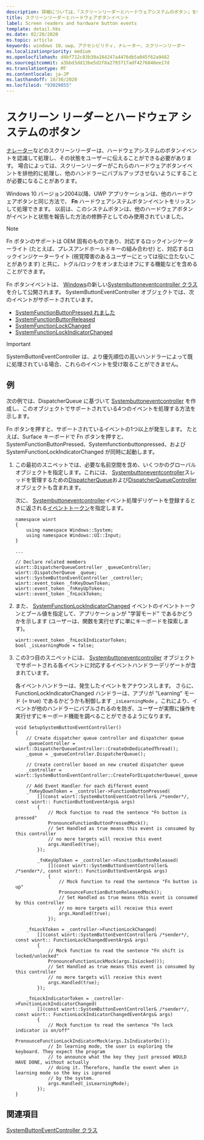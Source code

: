 ```yaml
---
description: 詳細については、「スクリーンリーダーとハードウェアシステムのボタン」を参照してください。
title: スクリーンリーダーとハードウェアボタンイベント
label: Screen readers and hardware button events
template: detail.hbs
ms.date: 02/20/2020
ms.topic: article
keywords: windows 10、uwp、アクセシビリティ、ナレーター、スクリーンリーダー
ms.localizationpriority: medium
ms.openlocfilehash: d4bf712c83b39a184247a4476db5a045f62a9482
ms.sourcegitcommit: a3bbd3dd13be5d2f8a2793717adf4276840ee17d
ms.translationtype: MT
ms.contentlocale: ja-JP
ms.lasthandoff: 10/30/2020
ms.locfileid: "93029855"
---
```

# <a name="screen-readers-and-hardware-system-buttons"></a>スクリーン リーダーとハードウェア システムのボタン

[ナレーター](https://support.microsoft.com/help/22798/windows-10-complete-guide-to-narrator)などのスクリーンリーダーは、ハードウェアシステムのボタンイベントを認識して処理し、その状態をユーザーに伝えることができる必要があります。 場合によっては、スクリーンリーダーがこれらのハードウェアボタンイベントを排他的に処理し、他のハンドラーにバブルアップさせないようにすることが必要になることがあります。

Windows 10 バージョン2004以降、UWP アプリケーションは、他のハードウェアボタンと同じ方法で、 **Fn** ハードウェアシステムボタンイベントをリッスンして処理できます。 以前は、このシステムボタンは、他のハードウェアボタンがイベントと状態を報告した方法の修飾子としてのみ使用されていました。

> [!NOTE]
> Fn ボタンのサポートは OEM 固有のものであり、対応するロックインジケーターライト (たとえば、プレスアンドホールドキーの組み合わせ) と、対応するロックインジケーターライト (視覚障害のあるユーザーにとっては役に立たないことがあります) と共に、トグル/ロックをオンまたはオフにする機能などを含めることができます。

Fn ボタンイベントは、 [Windows](/uwp/api/windows.ui.input)の新しい[Systembuttoneventcontroller クラス](/uwp/api/windows.ui.input.systembuttoneventcontroller)を介して公開されます。 SystemButtonEventController オブジェクトでは、次のイベントがサポートされています。

- [SystemFunctionButtonPressed れました](/uwp/api/windows.ui.input.systembuttoneventcontroller.systemfunctionbuttonpressed)
- [SystemFunctionButtonReleased](/uwp/api/windows.ui.input.systembuttoneventcontroller.systemfunctionbuttonreleased)
- [SystemFunctionLockChanged](/uwp/api/windows.ui.input.systembuttoneventcontroller.systemfunctionlockchanged)
- [SystemFunctionLockIndicatorChanged](/uwp/api/windows.ui.input.systembuttoneventcontroller.systemfunctionlockindicatorchanged)

> [!Important]
> SystemButtonEventController は、より優先順位の高いハンドラーによって既に処理されている場合、これらのイベントを受け取ることができません。

## <a name="examples"></a>例

次の例では、DispatcherQueue に基づいて [Systembuttoneventcontroller](/uwp/api/windows.ui.input.systembuttoneventcontroller) を作成し、このオブジェクトでサポートされている4つのイベントを処理する方法を示します。

Fn ボタンを押すと、サポートされているイベントの1つ以上が発生します。 たとえば、Surface キーボードで Fn ボタンを押すと、SystemFunctionButtonPressed、Systemfunctionbuttonpressed、および SystemFunctionLockIndicatorChanged が同時に起動します。

1. この最初のスニペットでは、必要な名前空間を含め、いくつかのグローバルオブジェクトを指定します。これには、 [Systembuttoneventcontroller](/uwp/api/windows.ui.input.systembuttoneventcontroller)スレッドを管理するための[DispatcherQueue](/uwp/api/windows.system.dispatcherqueue)および[DispatcherQueueController](/uwp/api/windows.system.dispatcherqueuecontroller)オブジェクトも含まれます。

   次に、 [Systembuttoneventcontroller](/uwp/api/windows.ui.input.systembuttoneventcontroller)イベント処理デリゲートを登録するときに返される[イベントトークン](/uwp/cpp-ref-for-winrt/event-token)を指定します。

    ```cppwinrt
    namespace winrt
    {
        using namespace Windows::System;
        using namespace Windows::UI::Input;
    }

    ...

    // Declare related members
    winrt::DispatcherQueueController _queueController;
    winrt::DispatcherQueue _queue;
    winrt::SystemButtonEventController _controller;
    winrt::event_token _fnKeyDownToken;
    winrt::event_token _fnKeyUpToken;
    winrt::event_token _fnLockToken;
    ```

2. また、 [SystemFunctionLockIndicatorChanged](/uwp/api/windows.ui.input.systembuttoneventcontroller.systemfunctionlockindicatorchanged) イベントのイベントトークンとブール値を指定して、アプリケーションが "学習モード" であるかどうかを示します (ユーザーは、関数を実行せずに単にキーボードを探索します)。

    ```cppwinrt
    winrt::event_token _fnLockIndicatorToken;
    bool _isLearningMode = false;
    ```

3. この3つ目のスニペットには、 [Systembuttoneventcontroller](/uwp/api/windows.ui.input.systembuttoneventcontroller) オブジェクトでサポートされる各イベントに対応するイベントハンドラーデリゲートが含まれています。

   各イベントハンドラーは、発生したイベントをアナウンスします。 さらに、FunctionLockIndicatorChanged ハンドラーは、アプリが "Learning" モード (= true) であるかどうかも制御します `_isLearningMode` 。これにより、イベントが他のハンドラーにバブルされるのを防ぎ、ユーザーが実際に操作を実行せずにキーボード機能を調べることができるようになります。

    ```cppwinrt
    void SetupSystemButtonEventController()
    {
        // Create dispatcher queue controller and dispatcher queue
        _queueController = winrt::DispatcherQueueController::CreateOnDedicatedThread();
        _queue = _queueController.DispatcherQueue();

        // Create controller based on new created dispatcher queue
        _controller = winrt::SystemButtonEventController::CreateForDispatcherQueue(_queue);

        // Add Event Handler for each different event
        _fnKeyDownToken = _controller->FunctionButtonPressed(
            [](const winrt::SystemButtonEventController& /*sender*/, const winrt:: FunctionButtonEventArgs& args)
            {
                // Mock function to read the sentence "Fn button is pressed"
                PronounceFunctionButtonPressedMock();
                // Set Handled as true means this event is consumed by this controller
                // no more targets will receive this event
                args.Handled(true);
            });

            _fnKeyUpToken = _controller->FunctionButtonReleased(
                [](const winrt::SystemButtonEventController& /*sender*/, const winrt:: FunctionButtonEventArgs& args)
                {
                    // Mock function to read the sentence "Fn button is up"
                    PronounceFunctionButtonReleasedMock();
                    // Set Handled as true means this event is consumed by this controller
                    // no more targets will receive this event
                    args.Handled(true);
                });

        _fnLockToken = _controller->FunctionLockChanged(
            [](const winrt::SystemButtonEventController& /*sender*/, const winrt:: FunctionLockChangedEventArgs& args)
            {
                // Mock function to read the sentence "Fn shift is locked/unlocked"
                PronounceFunctionLockMock(args.IsLocked());
                // Set Handled as true means this event is consumed by this controller
                // no more targets will receive this event
                args.Handled(true);
            });

        _fnLockIndicatorToken = _controller->FunctionLockIndicatorChanged(
            [](const winrt::SystemButtonEventController& /*sender*/, const winrt:: FunctionLockIndicatorChangedEventArgs& args)
            {
                // Mock function to read the sentence "Fn lock indicator is on/off"
                PronounceFunctionLockIndicatorMock(args.IsIndicatorOn());
                // In learning mode, the user is exploring the keyboard. They expect the program
                // to announce what the key they just pressed WOULD HAVE DONE, without actually
                // doing it. Therefore, handle the event when in learning mode so the key is ignored
                // by the system.
                args.Handled(_isLearningMode);
            });
    }
    ```

## <a name="see-also"></a>関連項目

[SystemButtonEventController クラス](/uwp/api/windows.ui.input.systembuttoneventcontroller)
